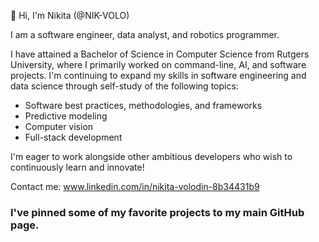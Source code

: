👋 Hi, I'm Nikita (@NIK-VOLO)

I am a software engineer, data analyst, and robotics programmer.

I have attained a Bachelor of Science in Computer Science from Rutgers University, where I primarily worked on command-line, AI, and software projects. I'm continuing to expand my skills in software engineering and data science through self-study of the following topics:
- Software best practices, methodologies, and frameworks
- Predictive modeling 
- Computer vision 
- Full-stack development

I'm eager to work alongside other ambitious developers who wish to continuously learn and innovate!

Contact me:
www.linkedin.com/in/nikita-volodin-8b34431b9

### I've pinned some of my favorite projects to my main GitHub page.

<!---
NIK-VOLO/NIK-VOLO is a ✨ special ✨ repository because its `README.md` (this file) appears on your GitHub profile.
You can click the Preview link to take a look at your changes.
--->
